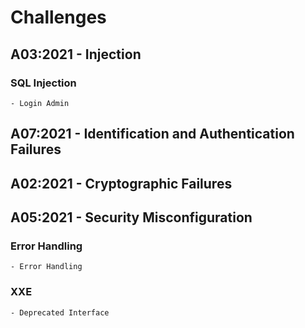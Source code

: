 # Challenges



## A03:2021 - Injection

### SQL Injection
    - Login Admin



## A07:2021 - Identification and Authentication Failures

### 


## A02:2021 - Cryptographic Failures

###


## A05:2021 - Security Misconfiguration

### Error Handling
    - Error Handling

### XXE
    - Deprecated Interface